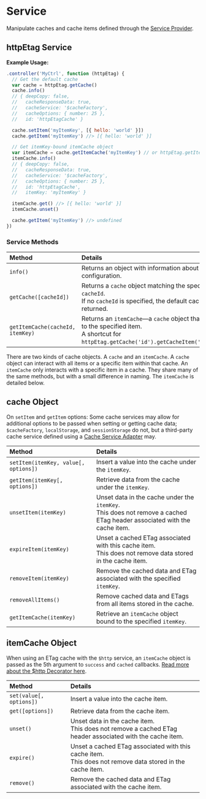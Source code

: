 # Service

Manipulate caches and cache items defined through the [Service Provider](service_provider.md).

## httpEtag Service

**Example Usage:**

``` javascript
.controller('MyCtrl', function (httpEtag) {
  // Get the default cache
  var cache = httpEtag.getCache()
  cache.info()
  // { deepCopy: false,
  //   cacheResponseData: true,
  //   cacheService: '$cacheFactory',
  //   cacheOptions: { number: 25 },
  //   id: 'httpEtagCache' }

  cache.setItem('myItemKey', [{ hello: 'world' }])
  cache.getItem('myItemKey') //> [{ hello: 'world' }]

  // Get itemKey-bound itemCache object
  var itemCache = cache.getItemCache('myItemKey') // or httpEtag.getItemCache('httpEtagCache', 'myItemKey')
  itemCache.info()
  // { deepCopy: false,
  //   cacheResponseData: true,
  //   cacheService: '$cacheFactory',
  //   cacheOptions: { number: 25 },
  //   id: 'httpEtagCache',
  //   itemKey: 'myItemKey' }

  itemCache.get() //> [{ hello: 'world' }]
  itemCache.unset()

  cache.getItem('myItemKey') //> undefined
})
```
### Service Methods

| Method | Details |
| :-- | :-- |
| `info()` | Returns an object with information about the cache configuration. |
| `getCache([cacheId])` | Returns a `cache` object matching the specified `cacheId`.<br>If no `cacheId` is specified, the default cache is returned. |
| <div class="no-wrap">`getItemCache(cacheId, itemKey)`</div> | Returns an `itemCache`—a `cache` object that's bound to the specified item.<br>A shortcut for `httpEtag.getCache('id').getCacheItem('itemKey')`. |

There are two kinds of cache objects. A `cache` and an `itemCache`. A `cache` object can interact with all items or a specific item within that cache. An `itemCache` only interacts with a specific item in a cache. They share many of the same methods, but with a small difference in naming. The `itemCache` is detailed below.

## cache Object

On `setItem` and `getItem` options: Some cache services may allow for additional options to be passed when setting or getting cache data; `$cacheFactory`, `localStorage`, and `sessionStorage` do not, but a third-party cache service defined using a [Cache Service Adapter](cache_service_adapters.md) may.

| Method | Details |
| :-- | :-- |
| <div class="no-wrap">`setItem(itemKey, value[, options])`</div> | Insert a value into the cache under the `itemKey`. |
| `getItem(itemKey[, options])` | Retrieve data from the cache under the `itemKey`. |
| `unsetItem(itemKey)` | Unset data in the cache under the `itemKey`.<br>This does not remove a cached ETag header associated with the cache item. |
| `expireItem(itemKey)` | Unset a cached ETag associated with this cache item.<br>This does not remove data stored in the cache item. |
| `removeItem(itemKey)` | Remove the cached data and ETag associated with the specified `itemKey`. |
| `removeAllItems()` | Remove cached data and ETags from all items stored in the cache. |
| `getItemCache(itemKey)` | Retrieve an `itemCache` object bound to the specified `itemKey`. |


## itemCache Object

When using an ETag cache with the `$http` service, an `itemCache` object is passed as the 5th argument to `success` and `cached` callbacks. [Read more about the $http Decorator here](http_decorator.md).

| Method | Details |
| :-- | :-- |
| `set(value[, options])` | Insert a value into the cache item. |
| `get([options])` | Retrieve data from the cache item. |
| `unset()` | Unset data in the cache item.<br>This does not remove a cached ETag header associated with the cache item. |
| `expire()` | Unset a cached ETag associated with this cache item.<br>This does not remove data stored in the cache item. |
| `remove()` | Remove the cached data and ETag associated with the cache item. |
